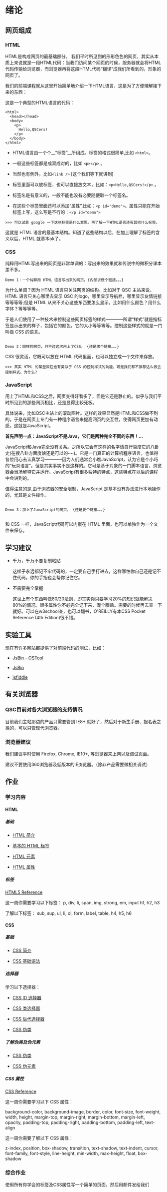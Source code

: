 # 绪论

## 网页组成

### HTML

HTML是构成网页的最基础部分。
我们平时所见到的形形色色的网页，其实从本质上来说就是一段HTML代码：当我们访问某个网页的时候，服务器就会将HTML代码传输给浏览器，而浏览器再将这段HTML代码“翻译”成我们所看到的，形象的网页了。

我们的前端课程就从这里开始简单地介绍一下HTML语言，这是为了方便理解接下来的东西：

这是一个典型的HTML语言的代码：

```
<html>
  <head></head>
  <body>
    <p>
      Hello,QSCers!
    </p>
  </body>
</html>
```

- HTML语言由一个个__“标签”__所组成。标签的格式很简单,比如 `<html>`。

- 一般这些标签都是成双成对的，比如 `<p></p>` 。

- 当然也有例外，比如`<link />` [这个我们等下就讲到]

- 标签里面可以放标签，也可以直接放文本，比如：`<p>Hello,QSCers!</p>` 。

- 标签名是有意义的，一般不能也没有必要随便取一个标签名。
  
- 在这些个标签里面还可以添加“属性”,比如：`<p id="demo">`。属性只能在开始标签上写，这么写是不行的：`</p id="demo">`

`>>> 可以试着 google 一下这些标签是什么意思。再了解一下HTML语言还有其他什么标签。`

这就是 HTML 语言的最基本结构。知道了这些结构以后，在加上理解了标签的含义以后，HTML 就基本ok了。


### CSS

纯粹用HTML写出来的网页是非常单调的：写出来的效果就和传说中的微积分课本差不多。

```
Demo 1：一个纯粹用 HTML 语言写出来的网页。{内部求做个链接。。。}

```

为什么单调？因为 HTML 语言只关注网页的结构。比如对于 QSC 主站来说，HTML 语言只关心哪里去显示 QSC 的logo，哪里显示导航栏，哪里显示友情链接等等等等;但是 HTML 从来不关心这些东西要怎么显示，比如用什么颜色？用什么字体？等等等等。

于是人们使用了一种技术来控制这些网页标签的样式————所谓“样式”就是指标签显示出来的样子，包括它的颜色，它的大小等等等等。控制这些样式的就是一门叫做 CSS 的语言。

```

Demo 2：同样的网页，只不过这次用上了CSS。 {还是求个链接。。。}

```

CSS 很灵活，它既可以放在 HTML 代码里面，也可以独立成一个文件来存放。

`>>> 其实 HTML 的某些属性也有类似于 CSS 的控制样式的功能，可是我们都不推荐这么做去控制样式。为什么? `


### JavaScript

用上了HTML和CSS之后，网页变得好看多了，但是它还是静止的。似乎与我们平时所见到的那些网页相比，还是显得比较死板。

具体说来，比如QSC主站上的滚动图片。这样的效果显然是HTML和CSS做不到的。于是在网页上专门有一种程序语言来提高网页的交互性，使得网页更加有动感，这就是JavaScript。

__首先声明一点：JavaScript不是Java，它们是两种完全不同的东西！...__

JavaScript和Java完全没有关系。之所以它会有这样的名字请自行百度它的八卦史(在搜八卦方面度娘还是可以的~~)。它是一门真正的计算机程序语言，也值得各位用心去认真学习————因为人们通常会小瞧JavaScript，认为它是个小巧的“玩具语言”。但是其实事实不是这样的。它可是基于对象的一门脚本语言，浏览器会当场解释它并运行。JavaScript有很多独特的特点，这些特点在以后的课程中会讲到的。

值得注意的是,由于浏览器的安全限制，JavaScript 是基本没有办法进行本地操作的，尤其是文件操作。

```

Demo 3：加上了JavaScript的网页。 {还是要个链接。。。}


```

和 CSS 一样，JavaScript代码可以内嵌在 HTML 里面，也可以单独作为一个文件来保存。


## 学习建议

- 千万，千万不要复制粘贴

    这样子永远都记不牢代码的，一定要自己手打进去，这样哪怕你自己还是记不住代码，你的手指也会帮你记住它。

- 不需要完全掌握

    这世上有个东西叫做80/20法则，即其实你只要学习20%的知识就能解决80%的情况。很多属性你不必完全记下来，混个眼熟。需要的时候再去查一下就好。可以在w3school查，也可以翻书，O'REILLY有本CSS Pocket Reference (4th Edition)很不错。 


## 实验工具

现在有许多网站都提供了对前端代码的测试，比如：
   
- [JsBin - OSTool](http://www.ostools.net/jsbin)

- [JsBin](http://jsbin.com/)

- [jsfiddle](http://jsfiddle.net/)


## 有关浏览器

### QSC目前对各大浏览器的支持情况

目前我们主站那边的产品只需要管到 IE8+ 就好了，然后对于新生手册、报名表之类的，可以只管现代浏览器。

### 浏览器建议

我们建议平时使用 Firefox, Chrome, IE10+, 等浏览器来上网以及调试页面。

建议不要使用360浏览器及低版本的IE浏览器。（除非产品需要做相关调试）

## 作业

### 学习内容

#### HTML

##### 基础

- [HTML 简介](http://www.w3school.com.cn/html/html_intro.asp)

- [基本的 HTML 标签](http://www.w3school.com.cn/html/html_basic.asp)

- [HTML 元素](http://www.w3school.com.cn/html/html_elements.asp)

- [HTML 属性](http://www.w3school.com.cn/html/html_attributes.asp)

##### 标签

[HTML5 Reference](http://www.w3school.com.cn/html5/html5_reference.asp)

这一周你需要学习以下标签：
p, div, li, span, img, strong, em, input
h1, h2, h3

了解以下标签：
sub, sup, ul, li, ol, form, label, table, h4, h5, h6

#### CSS

##### 基础

- [CSS 简介](http://www.w3school.com.cn/css/css_intro.asp)

- [CSS 基础语法](http://www.w3school.com.cn/css/css_syntax.asp)

##### 选择器

学习以下选择器：

- [CSS ID 选择器](http://www.w3school.com.cn/css/css_syntax_id_selector.asp)

- [CSS 类选择器](http://www.w3school.com.cn/css/css_syntax_class_selector.asp)

- [CSS 后代选择器](http://www.w3school.com.cn/css/css_selector_descendant.asp)

- [CSS 伪类](http://www.w3school.com.cn/css/css_pseudo_classes.asp)

##### 了解伪类及伪元素

- [CSS 伪类](http://www.w3school.com.cn/css/css_pseudo_classes.asp)

- [CSS 伪元素](http://www.w3school.com.cn/css/css_pseudo_elements.asp)

##### CSS 属性

[CSS Reference](http://www.w3school.com.cn/css/css_reference.asp)

这一周你需要学习以下 CSS 属性：

background-color, background-image, border, color, font-size, font-weight, width, height, margin-top, margin-right, margin-bottom, margin-left, opacity, padding-top, padding-right, padding-bottom, padding-left, text-align

这一周你需要了解以下 CSS 属性：

z-index, position, box-shadow, transition, text-shadow, text-indent, cursor, font-family, font-style, line-height, min-width, max-height, float, box-shadow



### 综合作业

使用所有你学会的标签及CSS属性写一个简单的页面，然后用邮件发给我们
